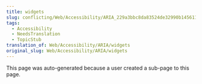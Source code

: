 ```yaml
---
title: widgets
slug: conflicting/Web/Accessibility/ARIA_229a3bbc8da83524de32990b14561155
tags:
  - Accessibility
  - NeedsTranslation
  - TopicStub
translation_of: Web/Accessibility/ARIA/widgets
original_slug: Web/Accessibility/ARIA/widgets
---
```

This page was auto-generated because a user created a sub-page to this page.

